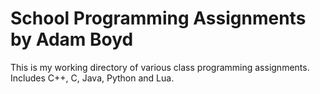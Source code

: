 # School Programming Assignments by Adam Boyd
This is my working directory of various class programming assignments.  
Includes C++, C, Java, Python and Lua.
